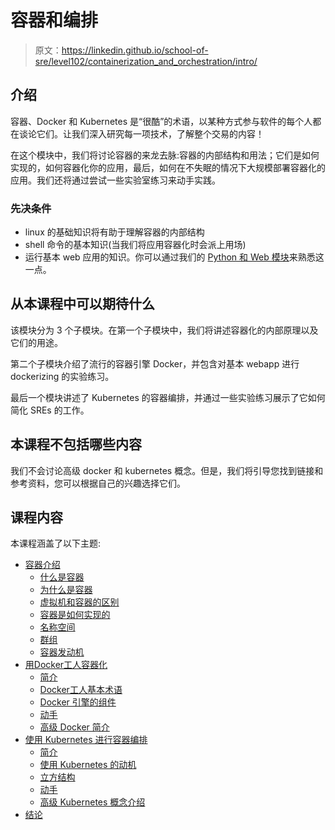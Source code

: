 # 容器和编排

> 原文：<https://linkedin.github.io/school-of-sre/level102/containerization_and_orchestration/intro/>

## 介绍

容器、Docker 和 Kubernetes 是“很酷”的术语，以某种方式参与软件的每个人都在谈论它们。让我们深入研究每一项技术，了解整个交易的内容！

在这个模块中，我们将讨论容器的来龙去脉:容器的内部结构和用法；它们是如何实现的，如何容器化你的应用，最后，如何在不失眠的情况下大规模部署容器化的应用。我们还将通过尝试一些实验室练习来动手实践。

### 先决条件

*   linux 的基础知识将有助于理解容器的内部结构
*   shell 命令的基本知识(当我们将应用容器化时会派上用场)
*   运行基本 web 应用的知识。你可以通过我们的 [Python 和 Web 模块](https://linkedin.github.io/school-of-sre/level101/python_web/intro/)来熟悉这一点。

## 从本课程中可以期待什么

该模块分为 3 个子模块。在第一个子模块中，我们将讲述容器化的内部原理以及它们的用途。

第二个子模块介绍了流行的容器引擎 Docker，并包含对基本 webapp 进行 dockerizing 的实验练习。

最后一个模块讲述了 Kubernetes 的容器编排，并通过一些实验练习展示了它如何简化 SREs 的工作。

## 本课程不包括哪些内容

我们不会讨论高级 docker 和 kubernetes 概念。但是，我们将引导您找到链接和参考资料，您可以根据自己的兴趣选择它们。

## 课程内容

本课程涵盖了以下主题:

*   [容器介绍](https://linkedin.github.io/school-of-sre/level102/containerization_and_orchestration/intro_to_containers/)
    *   [什么是容器](https://linkedin.github.io/school-of-sre/level102/containerization_and_orchestration/intro_to_containers/#what-are-containers)
    *   [为什么是容器](https://linkedin.github.io/school-of-sre/level102/containerization_and_orchestration/intro_to_containers/#why-containers)
    *   [虚拟机和容器的区别](https://linkedin.github.io/school-of-sre/level102/containerization_and_orchestration/intro_to_containers/#difference-between-virtual-machines-and-containers)
    *   [容器是如何实现的](https://linkedin.github.io/school-of-sre/level102/containerization_and_orchestration/intro_to_containers/#how-are-containers-implemented)
    *   [名称空间](https://linkedin.github.io/school-of-sre/level102/containerization_and_orchestration/intro_to_containers/#namespaces)
    *   [群组](https://linkedin.github.io/school-of-sre/level102/containerization_and_orchestration/intro_to_containers/#cgroups)
    *   [容器发动机](https://linkedin.github.io/school-of-sre/level102/containerization_and_orchestration/intro_to_containers/#container-engine)
*   [用Docker工人容器化](https://linkedin.github.io/school-of-sre/level102/containerization_and_orchestration/containerization_with_docker/)
    *   [简介](https://linkedin.github.io/school-of-sre/level102/containerization_and_orchestration/containerization_with_docker/#introduction)
    *   [Docker工人基本术语](https://linkedin.github.io/school-of-sre/level102/containerization_and_orchestration/containerization_with_docker/#docker-terminology)
    *   [Docker 引擎的组件](https://linkedin.github.io/school-of-sre/level102/containerization_and_orchestration/containerization_with_docker/#components-of-docker-engine)
    *   [动手](https://linkedin.github.io/school-of-sre/level102/containerization_and_orchestration/containerization_with_docker/#lab)
    *   [高级 Docker 简介](https://linkedin.github.io/school-of-sre/level102/containerization_and_orchestration/containerization_with_docker/#advanced-features-of-docker)
*   [使用 Kubernetes 进行容器编排](https://linkedin.github.io/school-of-sre/level102/containerization_and_orchestration/orchestration_with_kubernetes/)
    *   [简介](https://linkedin.github.io/school-of-sre/level102/containerization_and_orchestration/orchestration_with_kubernetes/#introduction)
    *   [使用 Kubernetes 的动机](https://linkedin.github.io/school-of-sre/level102/containerization_and_orchestration/orchestration_with_kubernetes/#motivation-to-use-kubernetes)
    *   [立方结构](https://linkedin.github.io/school-of-sre/level102/containerization_and_orchestration/orchestration_with_kubernetes/#architecture-of-kubernetes)
    *   [动手](https://linkedin.github.io/school-of-sre/level102/containerization_and_orchestration/orchestration_with_kubernetes/#lab)
    *   [高级 Kubernetes 概念介绍](https://linkedin.github.io/school-of-sre/level102/containerization_and_orchestration/orchestration_with_kubernetes/#advanced-topics)
*   [结论](https://linkedin.github.io/school-of-sre/level102/containerization_and_orchestration/conclusion/)